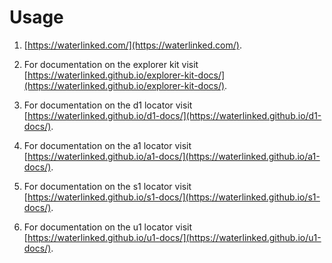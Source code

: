 # Usage

1. [https://waterlinked.com/](https://waterlinked.com/).


2. For documentation on the explorer kit visit [https://waterlinked.github.io/explorer-kit-docs/](https://waterlinked.github.io/explorer-kit-docs/).

3. For documentation on the d1 locator visit [https://waterlinked.github.io/d1-docs/](https://waterlinked.github.io/d1-docs/).

4. For documentation on the a1 locator visit [https://waterlinked.github.io/a1-docs/](https://waterlinked.github.io/a1-docs/).

5. For documentation on the s1 locator visit [https://waterlinked.github.io/s1-docs/](https://waterlinked.github.io/s1-docs/).

6. For documentation on the u1 locator visit [https://waterlinked.github.io/u1-docs/](https://waterlinked.github.io/u1-docs/).